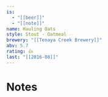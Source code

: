 ```yaml
---
is:
  - "[[beer]]"
  - "[[note]]"
name: Hauling Oats
style: Stout - Oatmeal
brewery: "[[Tenaya Creek Brewery]]"
abv: 5.7
rating: 👍
last: "[[2016-08]]"
---
```

# Notes


